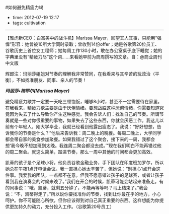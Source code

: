 #如何避免精疲力竭

- time: 2012-07-19 12:17
- tags: cultivation

---
 【雅虎新CEO：白富美中的战斗机】Marissa Mayer，回望其人其事，只能用“强悍”形容：她曾被10所大学同时录取；曾收到14份offer；她是谷歌第20位员工、谷歌历史上首位女工程师；她每周工作130小时，敢在办公室桌子底下睡觉；她的字典里没有“精疲力尽”这个词……来看她早前为商周撰写的文章。自：@商业周刊中文版

辉郎注：玛丽莎姐姐对节奏的理解我非常赞同，在我看来与其辛苦的玩政治（平衡），不如找准朋友、同事、亲人的节奏！

***玛丽莎•梅耶尔(Marissa Mayer)***

 避免精疲力歇并一定要一天吃三顿饱饭，睡够8小时，甚至不一定需要待在家里。在我看来，精疲力歇主要是由于厌倦情绪。要想战胜这种厌倦情绪，你需要知道究竟因为失去了什么导致你产生这种感觉。我会告诉人们：找准自己的节奏。所谓节奏就是一些对你很重要的事物，如果失去了这些东西，你就会厌恶工作。我这儿以前有个年轻人，刚大学毕业，我就已经看到他露出疲态了。我说：“好好想想，告诉我你的节奏是什么？”他后来告诉我：周二晚上的晚餐。每周二晚上，大学同学都会带自家的美食参加聚餐。如果我错过了这个聚会，接下来的一周，我都会想‘我今晚不想加班到太晚。我连周二聚会都没去成。’“现在我们明白不能再错过他的周二聚会。就这么简单，踏进节奏，那么一周中其他的时间都会更加高效。

 凯蒂的孩子是个足球小将，他负责谷歌金融业务，手下团队在印度班加罗尔，所以她总在午夜1点开电话会议。我一直担心她太辛苦了，但她说：”别担心1点开会这件事。我爱我的团队，一点都不在意。但我不愿意错过孩子的足球赛，或者让孩子看到我在演奏会的时候来晚了。”我们在开会的时候，凯蒂可能会站起来准备走。有的同事说：“哦，凯蒂，就剩五分钟了，不能再等等吗？马上结束了。”我会说：“不，凯蒂得走了。”所以说你要找准你的节奏，找到让你最在乎的地方，小心呵护。你不可能随心所欲，但你应该得到对自己真正重要的东西。这样想能为你提供更加持久的动力，充分投入工作。（谷歌第20号员工）
